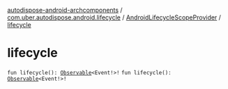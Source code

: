 [autodispose-android-archcomponents](../../index.md) / [com.uber.autodispose.android.lifecycle](../index.md) / [AndroidLifecycleScopeProvider](index.md) / [lifecycle](./lifecycle.md)

# lifecycle

`fun lifecycle(): `[`Observable`](http://reactivex.io/RxJava/2.x/javadoc/io/reactivex/Observable.html)`<Event!>!`
`fun lifecycle(): `[`Observable`](http://reactivex.io/RxJava/2.x/javadoc/io/reactivex/Observable.html)`<Event!>!`